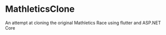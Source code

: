 # MathleticsClone
An attempt at cloning the original Mathletics Race using flutter and ASP.NET Core
